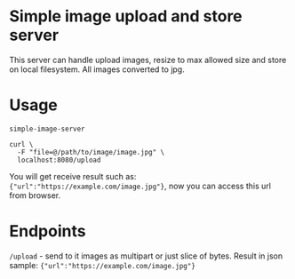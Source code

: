 # Simple image upload and store server

This server can handle upload images, resize to max allowed size and store on local filesystem. All images converted to jpg.

# Usage 

`simple-image-server`

```curl
curl \
  -F "file=@/path/to/image/image.jpg" \
  localhost:8080/upload
```

You will get receive result such as: `{"url":"https://example.com/image.jpg"}`, now you can access this url from browser.

# Endpoints

`/upload` - send to it images as multipart or just slice of bytes. Result in json sample: `{"url":"https://example.com/image.jpg"}`
